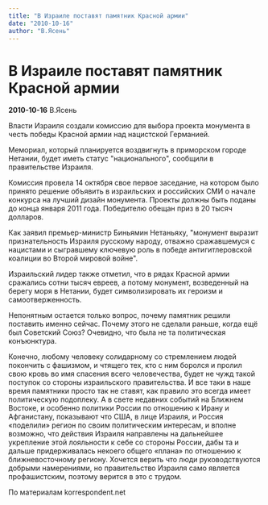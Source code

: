 ```yaml
---
title: "В Израиле поставят памятник Красной армии"
date: "2010-10-16"
author: "В.Ясень"
---
```


# В Израиле поставят памятник Красной армии

**2010-10-16** В.Ясень

Власти Израиля создали комиссию для выбора проекта монумента в честь победы Красной армии над нацистской Германией.

Мемориал, который планируется воздвигнуть в приморском городе Нетании, будет иметь статус "национального", сообщили в правительстве Израиля.

Комиссия провела 14 октября свое первое заседание, на котором было принято решение объявить в израильских и российских СМИ о начале конкурса на лучший дизайн монумента. Проекты должны быть поданы до конца января 2011 года. Победителю обещан приз в 20 тысяч долларов.

Как заявил премьер-министр Биньямин Нетаньяху, "монумент выразит признательность Израиля русскому народу, отважно сражавшемуся с нацистами и сыгравшему ключевую роль в победе антигитлеровской коалиции во Второй мировой войне".

Израильский лидер также отметил, что в рядах Красной армии сражались сотни тысяч евреев, а потому монумент, возведенный на берегу моря в Нетании, будет символизировать их героизм и самоотверженность.

Непонятным остается только вопрос, почему памятник решили поставить именно сейчас. Почему этого не сделали раньше, когда ещё был Советский Союз? Очевидно, что была не та политическая конъюнктура.

Конечно, любому человеку солидарному со стремлением людей покончить с фашизмом, и чтящего тех, кто с ним боролся и пролил свою кровь во имя спасения всего человечества, будет не чужд такой поступок со стороны израильского правительства. И все таки в наше время памятники просто так не ставят, как правило это всегда имеет политическую подоплеку. А в свете недавних событий на Ближнем Востоке, и особенно политики России по отношению к Ирану и Афганистану, показывают что США, в лице Израиля, и Россия «поделили» регион по своим политическим интересам, и вполне возможно, что действия Израиля направлены на дальнейшее укрепление этой лояльности к себе со стороны России, дабы та и дальше придерживалась некоего общего «плана» по отношению к ближневосточному региону. Хочется верить что люди руководствуются добрыми намерениями, но правительство Израиля само является профашистским, поэтому верится в это с трудом.

По материалам korrespondent.net